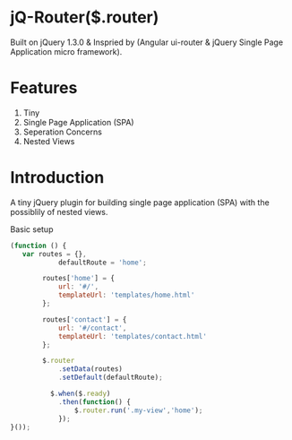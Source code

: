 jQ-Router($.router)
===================
Built on jQuery 1.3.0 & Inspried by (Angular ui-router & jQuery Single Page Application micro framework).

# Features
1. Tiny
2. Single Page Application (SPA)
3. Seperation Concerns
4. Nested Views

# Introduction
A tiny jQuery plugin for building single page application (SPA) with the possiblily of nested views.

Basic setup
```javascript
(function () {
   var routes = {},
	        defaultRoute = 'home';

	    routes['home'] = {
	        url: '#/',
	        templateUrl: 'templates/home.html'
	    };

	    routes['contact'] = {
	        url: '#/contact',
	        templateUrl: 'templates/contact.html'
	    };

	    $.router
	        .setData(routes)
	        .setDefault(defaultRoute);

	      $.when($.ready)
	        .then(function() {
	            $.router.run('.my-view','home');
	        });
}());
```
